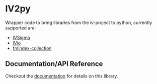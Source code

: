 <!--
    SPDX-FileCopyrightText: 2006-2023, Knut Reinert & Freie Universität Berlin
    SPDX-FileCopyrightText: 2016-2023, Knut Reinert & MPI für molekulare Genetik
    SPDX-License-Identifier: CC-BY-4.0
-->

# IV2py

Wrapper code to bring libraries from the iv-project to python, currently supported are:

- [IVSigma](https://iv-project.github.io/IVSigma/)
- [IVio](https://iv-project.github.io/IVio/)
- [fmindex-collection](https://github.com/SGSSGene/fmindex-collection)

## Documentation/API Reference
Checkout the [documentation](https://iv-project.github.io/IV2py/) for details on this library.
